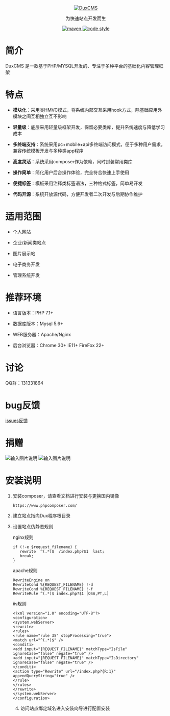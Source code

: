 
<p align="center">
  <a href="https://gitee.com/duxcms/DuxCMS3">
   <img alt="DuxCMS" src="https://gitee.com/uploads/images/2018/0523/113606_31f0cb86_3525.png">
  </a>
</p>

<p align="center">
  为快速站点开发而生
</p>

<p align="center">
  <a href="https://gitee.com/duxcms/DuxCMS3">
    <img alt="maven" src="https://img.shields.io/badge/duxcms-v3-blue.svg">
  </a>

  <a href="http://zlib.net/zlib_license.html">
    <img alt="code style" src="https://img.shields.io/badge/zlib-licenses-brightgreen.svg">
  </a>
</p>

# 简介

DuxCMS 是一款基于PHP/MYSQL开发的、专注于多种平台的基础化内容管理框架

# 特点

- **模块化**：采用类HMVC模式，将系统内部交互采用hook方式，除基础应用外模块之间互相独立互不影响

- **轻量级**：底层采用轻量级框架开发，保留必要类库，提升系统速度与降低学习成本

- **多终端支持**：系统采用pc+mobile+api多终端访问模式，便于多种用户需求，兼容传统模板开发与多种类app程序

- **高度灵活**：系统采用composer作为依赖，同时封装常用类库

- **操作简单**：简化用户后台操作体验，完全符合快速上手使用

- **便捷标签**：模板采用注释类标签语法，三种格式标签，简单易开发

- **代码开源**：系统开放源代码，方便开发者二次开发与后期协作维护


# 适用范围

- 个人网站

- 企业/新闻类站点

- 图片展示站

- 电子商务开发

- 管理系统开发

# 推荐环境

- 语言版本：PHP 7.1+

- 数据库版本：Mysql 5.6+

- WEB服务器：Apache/Nginx

- 后台浏览器：Chrome 30+ IE11+ FireFox 22+


# 讨论

QQ群：131331864

# bug反馈

[issues反馈](https://github.com/duxphp/DuxCMS3/issues)
    
# 捐赠

![输入图片说明](https://gitee.com/uploads/images/2018/0523/154335_f4bd5962_3525.jpeg "支付宝捐赠.jpg")
![输入图片说明](https://gitee.com/uploads/images/2018/0523/154348_30180a6b_3525.jpeg "微信捐赠码.jpg")


# 安装说明

1. 安装composer，请查看文档进行安装与更换国内镜像

   

   ```
   https://www.phpcomposer.com/
   ```

   

2. 建立站点指向Dux程序根目录

3. 设置站点伪静态规则

   nginx规则

   ```
   if (!-e $request_filename) {
      rewrite  ^(.*)$  /index.php?$1  last;
      break;
   }
   ```

   apache规则

   ```
   RewriteEngine on
   RewriteCond %{REQUEST_FILENAME} !-d
   RewriteCond %{REQUEST_FILENAME} !-f
   RewriteRule ^(.*)$ index.php?$1 [QSA,PT,L]
   ```

   iis规则

   ```
   <?xml version="1.0" encoding="UTF-8"?>
   <configuration>
   <system.webServer> 
   <rewrite>
   <rules>
   <rule name="rule 3S" stopProcessing="true">
   <match url="^(.*)$" />
   <conditi>
   <add input="{REQUEST_FILENAME}" matchType="IsFile" ignoreCase="false" negate="true" />
   <add input="{REQUEST_FILENAME}" matchType="IsDirectory" ignoreCase="false" negate="true" />
   </conditi>
   <action type="Rewrite" url="/index.php?{R:1}" appendQueryString="true" />
   </rule>
   </rules>
   </rewrite>
   </system.webServer>
   </configuration>
   ```

   4. 访问站点绑定域名进入安装向导进行配置安装